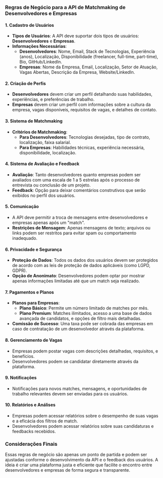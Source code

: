 ### Regras de Negócio para a API de Matchmaking de Desenvolvedores e Empresas

#### 1. **Cadastro de Usuários**
   - **Tipos de Usuários**: A API deve suportar dois tipos de usuários: **Desenvolvedores** e **Empresas**.
   - **Informações Necessárias**:
     - **Desenvolvedores**: Nome, Email, Stack de Tecnologias, Experiência (anos), Localização, Disponibilidade (freelancer, full-time, part-time), Bio, GitHub/LinkedIn.
     - **Empresas**: Nome da Empresa, Email, Localização, Setor de Atuação, Vagas Abertas, Descrição da Empresa, Website/LinkedIn.

#### 2. **Criação de Perfis**
   - **Desenvolvedores** devem criar um perfil detalhando suas habilidades, experiências, e preferências de trabalho.
   - **Empresas** devem criar um perfil com informações sobre a cultura da empresa, vagas disponíveis, requisitos de vagas, e detalhes de contato.

#### 3. **Sistema de Matchmaking**
   - **Critérios de Matchmaking**:
     - **Para Desenvolvedores**: Tecnologias desejadas, tipo de contrato, localização, faixa salarial.
     - **Para Empresas**: Habilidades técnicas, experiência necessária, disponibilidade, localização.

#### 4. **Sistema de Avaliação e Feedback**
   - **Avaliação**: Tanto desenvolvedores quanto empresas podem ser avaliados com uma escala de 1 a 5 estrelas após o processo de entrevista ou conclusão de um projeto.
   - **Feedback**: Opção para deixar comentários construtivos que serão exibidos no perfil dos usuários.

#### 5. **Comunicação**
   - A API deve permitir a troca de mensagens entre desenvolvedores e empresas apenas após um "match".
   - **Restrições de Mensagem**: Apenas mensagens de texto; arquivos ou links podem ser restritos para evitar spam ou comportamento inadequado.

#### 6. **Privacidade e Segurança**
   - **Proteção de Dados**: Todos os dados dos usuários devem ser protegidos de acordo com as leis de proteção de dados aplicáveis (como LGPD, GDPR).
   - **Opção de Anonimato**: Desenvolvedores podem optar por mostrar apenas informações limitadas até que um match seja realizado.

#### 7. **Pagamentos e Planos**
   - **Planos para Empresas**:
     - **Plano Básico**: Permite um número limitado de matches por mês.
     - **Plano Premium**: Matches ilimitados, acesso a uma base de dados avançada de candidatos, e opções de filtro mais detalhadas.
   - **Comissão de Sucesso**: Uma taxa pode ser cobrada das empresas em caso de contratação de um desenvolvedor através da plataforma.

#### 8. **Gerenciamento de Vagas**
   - Empresas podem postar vagas com descrições detalhadas, requisitos, e benefícios.
   - Desenvolvedores podem se candidatar diretamente através da plataforma.

#### 9. **Notificações**
   - Notificações para novos matches, mensagens, e oportunidades de trabalho relevantes devem ser enviadas para os usuários.

#### 10. **Relatórios e Análises**
   - Empresas podem acessar relatórios sobre o desempenho de suas vagas e a eficácia dos filtros de match.
   - Desenvolvedores podem acessar relatórios sobre suas candidaturas e feedbacks recebidos.

### Considerações Finais
Essas regras de negócio são apenas um ponto de partida e podem ser ajustadas conforme o desenvolvimento da API e o feedback dos usuários. A ideia é criar uma plataforma justa e eficiente que facilite o encontro entre desenvolvedores e empresas de forma segura e transparente.